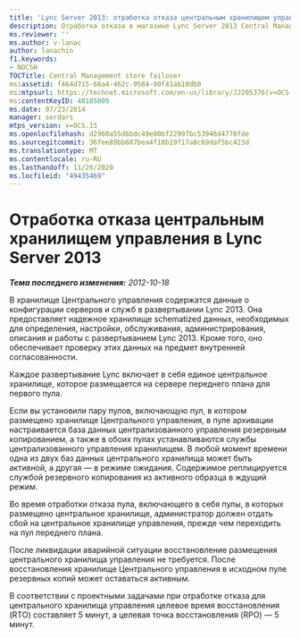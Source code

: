 ```yaml
---
title: 'Lync Server 2013: отработка отказа центральным хранилищем управления'
description: Отработка отказа в магазине Lync Server 2013 Central Management.
ms.reviewer: ''
ms.author: v-lanac
author: lanachin
f1.keywords:
- NOCSH
TOCTitle: Central Management store failover
ms:assetid: f464d715-68a4-462c-9584-00f41ab10db0
ms:mtpsurl: https://technet.microsoft.com/en-us/library/JJ205376(v=OCS.15)
ms:contentKeyID: 48185809
ms.date: 07/23/2014
manager: serdars
mtps_version: v=OCS.15
ms.openlocfilehash: d2960a55d6bdc49e00bf22997bc53946d4770fde
ms.sourcegitcommit: 36fee89bb887bea4f18b19f17a8c69daf5bc423d
ms.translationtype: MT
ms.contentlocale: ru-RU
ms.lasthandoff: 11/26/2020
ms.locfileid: "49435469"
---
```

# <a name="central-management-store-failover-in-lync-server-2013"></a>Отработка отказа центральным хранилищем управления в Lync Server 2013

<div data-xmlns="http://www.w3.org/1999/xhtml">

<div class="topic" data-xmlns="http://www.w3.org/1999/xhtml" data-msxsl="urn:schemas-microsoft-com:xslt" data-cs="https://msdn.microsoft.com/">

<div data-asp="https://msdn2.microsoft.com/asp">



</div>

<div id="mainSection">

<div id="mainBody">

<span> </span>

_**Тема последнего изменения:** 2012-10-18_

В хранилище Центрального управления содержатся данные о конфигурации серверов и служб в развертывании Lync 2013. Она предоставляет надежное хранилище schematized данных, необходимых для определения, настройки, обслуживания, администрирования, описания и работы с развертыванием Lync 2013. Кроме того, оно обеспечивает проверку этих данных на предмет внутренней согласованности.

Каждое развертывание Lync включает в себя единое центральное хранилище, которое размещается на сервере переднего плана для первого пула.

Если вы установили пару пулов, включающую пул, в котором размещено хранилище Центрального управления, в пуле архивации настраивается база данных централизованного управления резервным копированием, а также в обоих пулах устанавливаются службы централизованного управления хранилищем. В любой момент времени одна из двух баз данных центрального хранилища может быть активной, а другая — в режиме ожидания. Содержимое реплицируется службой резервного копирования из активного образца в ждущий режим.

Во время отработки отказа пула, включающего в себя пулы, в которых размещено центральное хранилище, администратор должен отдать сбой на центральное хранилище управления, прежде чем переходить на пул переднего плана.

После ликвидации аварийной ситуации восстановление размещения центрального хранилища управления не требуется. После восстановления хранилище Центрального управления в исходном пуле резервных копий может оставаться активным.

В соответствии с проектными задачами при отработке отказа для центрального хранилища управления целевое время восстановления (RTO) составляет 5 минут, а целевая точка восстановления (RPO) — 5 минут.

</div>

<span> </span>

</div>

</div>

</div>

